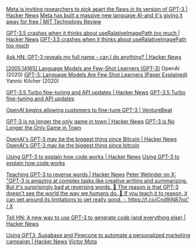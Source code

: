 
[Meta is inviting researchers to pick apart the flaws in its version of GPT-3 | Hacker News](https://news.ycombinator.com/item?id=31897101)
[Meta has built a massive new language AI-and it's giving it away for free | MIT Technology Review](https://www.technologyreview.com/2022/05/03/1051691/meta-ai-large-language-model-gpt3-ethics-huggingface-transparency/)

[GPT-3.5 crashes when it thinks about useRalativeImagePath too much | Hacker News](https://news.ycombinator.com/item?id=39086106)
[GPT-3.5 crashes when it thinks about useRalativeImagePath too much](https://iter.ca/post/gpt-crash/)

[Ask HN: GPT-3 reveals my full name - can I do anything? | Hacker News](https://news.ycombinator.com/item?id=31883373)

[[2005.14165] Language Models are Few-Shot Learners (GPT-3)](https://arxiv.org/abs/2005.14165)
OpenAI (2020)
[GPT-3: Language Models Are Few Shot Learners (Paper Explained)](https://www.youtube.com/watch?v=SY5PvZrJhLE)
Yannic Kilcher (2020)

[GPT-3.5 Turbo fine-tuning and API updates | Hacker News](https://news.ycombinator.com/item?id=37227139)
[GPT-3.5 Turbo fine-tuning and API updates](https://openai.com/blog/gpt-3-5-turbo-fine-tuning-and-api-updates)

[OpenAI begins allowing customers to fine-tune GPT-3 | VentureBeat](https://venturebeat.com/uncategorized/openai-begins-allowing-customers-to-fine-tune-gpt-3)

[GPT-3 is no longer the only game in town | Hacker News](https://news.ycombinator.com/item?id=29139884)
[GPT-3 is No Longer the Only Game in Town](https://lastweekin.ai/p/gpt-3-is-no-longer-the-only-game)

[OpenAI's GPT-3 may be the biggest thing since Bitcoin | Hacker News](https://news.ycombinator.com/item?id=23885684)
[OpenAI's GPT-3 may be the biggest thing since bitcoin](https://maraoz.com/2020/07/18/openai-gpt3/)

[Using GPT-3 to explain how code works | Hacker News](https://news.ycombinator.com/item?id=32036224)
[Using GPT-3 to explain how code works](https://simonwillison.net/2022/Jul/9/gpt-3-explain-code/)

[Teaching GPT-3 to reverse words | Hacker News](https://news.ycombinator.com/item?id=31390371)
[Peter Welinder on X: "GPT-3 is amazing at complex tasks like creative writing and summarizing. But it's surprisingly bad at reversing words. 🤔 The reason is that GPT-3 doesn't see the world the way we humans do. 👀 If you teach it to reason, it can get around its limitations to get really good. 💡 https://t.co/Cnd9iN87oq" / X](https://twitter.com/npew/status/1525900849888866307)

[Tell HN: A new way to use GPT-3 to generate code (and everything else) | Hacker News](https://news.ycombinator.com/item?id=32532875)

[Using GPT3, Supabase and Pinecone to automate a personalized marketing campaign | Hacker News](https://news.ycombinator.com/item?id=34939053)
[Victor Mota](https://vimota.me/writing/gpt3-klaviyo-automation)
